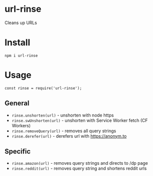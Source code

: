 # url-rinse
Cleans up URLs

# Install
```
npm i url-rinse
```

# Usage
```
const rinse = require('url-rinse');
```

## General
 - `rinse.unshorten(url)` - unshorten with node https
 - `rinse.swUnshorten(url)` - unshorten with Service Worker fetch (CF Workers)
 - `rinse.removeQuery(url)` - removes all query strings
 - `rinse.derefer(url)` - derefers url with https://anonym.to

## Specific
 - `rinse.amazon(url)` - removes query strings and directs to /dp page
 - `rinse.reddit(url)` - removes query string and shortens reddit urls

